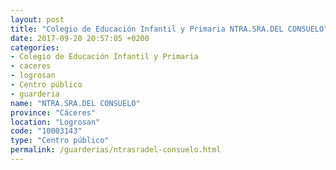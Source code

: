 ```yaml
---
layout: post
title: "Colegio de Educación Infantil y Primaria NTRA.SRA.DEL CONSUELO"
date: 2017-09-20 20:57:05 +0200
categories:
- Colegio de Educación Infantil y Primaria
- caceres
- logrosan
- Centro público
- guarderia
name: "NTRA.SRA.DEL CONSUELO"
province: "Cáceres"
location: "Logrosan"
code: "10003143"
type: "Centro público"
permalink: /guarderias/ntrasradel-consuelo.html
---
```

